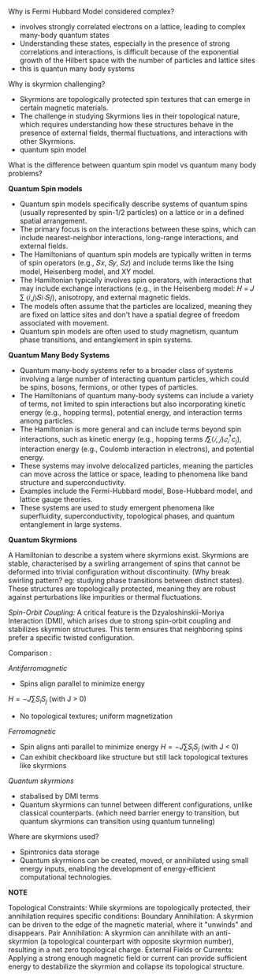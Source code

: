 Why is Fermi Hubbard Model considered complex?

-  involves strongly correlated electrons on a lattice, leading to complex many-body quantum states
-  Understanding these states, especially in the presence of strong correlations and interactions, is difficult because of the exponential growth of the Hilbert space with the number of particles and lattice sites
-  this is quantun many body systems

Why is skyrmion challenging?
- Skyrmions are topologically protected spin textures that can emerge in certain magnetic materials.
- The challenge in studying Skyrmions lies in their topological nature, which requires understanding how these structures behave in the presence of external fields, thermal fluctuations, and interactions with other Skyrmions.
- quantum spin model

What is the difference between quantum spin model vs quantum many body problems?

**Quantum Spin models**
- Quantum spin models specifically describe systems of quantum spins (usually represented by spin-1/2 particles) on a lattice or in a defined spatial arrangement.
- The primary focus is on the interactions between these spins, which can include nearest-neighbor interactions, long-range interactions, and external fields.
- The Hamiltonians of quantum spin models are typically written in terms of spin operators (e.g., 𝑆𝑥, 𝑆𝑦, 𝑆𝑧) and include terms like the Ising model, Heisenberg model, and XY model.
- The Hamiltonian typically involves spin operators, with interactions that may include exchange interactions (e.g., in the Heisenberg model: 𝐻 = 𝐽 ∑ ⟨𝑖,𝑗⟩𝑆𝑖⋅𝑆𝑗), anisotropy, and external magnetic fields.
- The models often assume that the particles are localized, meaning they are fixed on lattice sites and don't have a spatial degree of freedom associated with movement.
- Quantum spin models are often used to study magnetism, quantum phase transitions, and entanglement in spin systems.

**Quantum Many Body Systems**
- Quantum many-body systems refer to a broader class of systems involving a large number of interacting quantum particles, which could be spins, bosons, fermions, or other types of particles.
- The Hamiltonians of quantum many-body systems can include a variety of terms, not limited to spin interactions but also incorporating kinetic energy (e.g., hopping terms), potential energy, and interaction terms among particles.
- The Hamiltonian is more general and can include terms beyond spin interactions, such as kinetic energy (e.g., hopping terms $𝑡∑⟨𝑖,𝑗⟩𝑐_𝑖^{†}c_j$), interaction energy (e.g., Coulomb interaction in electrons), and potential energy.
- These systems may involve delocalized particles, meaning the particles can move across the lattice or space, leading to phenomena like band structure and superconductivity.
- Examples include the Fermi-Hubbard model, Bose-Hubbard model, and lattice gauge theories.
- These systems are used to study emergent phenomena like superfluidity, superconductivity, topological phases, and quantum entanglement in large systems.
  
**Quantum Skyrmions**

A Hamiltonian to describe a system where skyrmions exist. Skyrmions are stable, characterised by a swirling arrangement of spins that cannot be deformed into trivial configuration without discontinuity. (Why break swirling pattern? eg: studying phase transitions between distinct states). These structures are topologically protected, meaning they are robust against perturbations like impurities or thermal fluctuations.

*Spin-Orbit Coupling:* A critical feature is the Dzyaloshinskii-Moriya Interaction (DMI), which arises due to strong spin-orbit coupling and stabilizes skyrmion structures. This term ensures that neighboring spins prefer a specific twisted configuration.

Comparison :

*Antiferromagnetic*
- Spins align parallel to minimize energy
  
$H = -J\sum S_iS_j$
(with J > 0)
- No topological textures; uniform magnetization

*Ferromagnetic*
- Spin aligns anti parallel to minimize energy
$H = -J\sum S_iS_j$
(with J < 0)
- Can exhibit checkboard like structure but still lack topological textures like skyrmions

*Quantum skyrmions*
- stabalised by DMI terms
- Quantum skyrmions can tunnel between different configurations, unlike classical counterparts. (which need barrier energy to transition, but quantum skyrmions can transition using quantum tunneling)

Where are skyrmions used?

- Spintronics data storage
- Quantum skyrmions can be created, moved, or annihilated using small energy inputs, enabling the development of energy-efficient computational technologies.

**NOTE**

Topological Constraints: While skyrmions are topologically protected, their annihilation requires specific conditions:
Boundary Annihilation: A skyrmion can be driven to the edge of the magnetic material, where it "unwinds" and disappears.
Pair Annihilation: A skyrmion can annihilate with an anti-skyrmion (a topological counterpart with opposite skyrmion number), resulting in a net zero topological charge.
External Fields or Currents: Applying a strong enough magnetic field or current can provide sufficient energy to destabilize the skyrmion and collapse its topological structure.